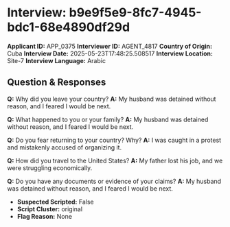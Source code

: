 # Interview: b9e9f5e9-8fc7-4945-bdc1-68e4890df29d
**Applicant ID:** APP_0375
**Interviewer ID:** AGENT_4817
**Country of Origin:** Cuba
**Interview Date:** 2025-05-23T17:48:25.508517
**Interview Location:** Site-7
**Interview Language:** Arabic

## Question & Responses

**Q:** Why did you leave your country?
**A:** My husband was detained without reason, and I feared I would be next.

**Q:** What happened to you or your family?
**A:** My husband was detained without reason, and I feared I would be next.

**Q:** Do you fear returning to your country? Why?
**A:** I was caught in a protest and mistakenly accused of organizing it.

**Q:** How did you travel to the United States?
**A:** My father lost his job, and we were struggling economically.

**Q:** Do you have any documents or evidence of your claims?
**A:** My husband was detained without reason, and I feared I would be next.

- **Suspected Scripted:** False
- **Script Cluster:** original
- **Flag Reason:** None